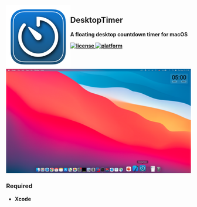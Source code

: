 <img src=".github/DesktopTimer_icons.001-1024.png" width="175" alt="App icon" align="left"/>

<h2>DesktopTimer</h2>

<p>
<b>A floating desktop countdown timer for macOS<br>
</p>

<!-- license -->
<a href="https://github.com/masayuki2009/DesktopTimer/blob/main/LICENSE.txt">
<img src="https://img.shields.io/badge/License-Apache%202.0-blue.svg?style=flat" alt="license"/>
</a>
<!-- platform -->
<a href="https://github.com/masayuki2009/DesktopTimer">
<img src="https://img.shields.io/badge/platform-macOS-lightgrey.svg?style=flat" alt="platform"/>
</a>

<br/>
<br/>

<img src=".github/ScreenShot.png" width="840" alt="Screenshot"/><br/>

### Required

- Xcode
